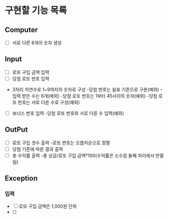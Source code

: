 # 구현할 기능 목록

## Computer
- [ ] 서로 다른 6개의 숫자 생성

## Input
- [ ] 로또 구입 금액 입력
- [ ] 당첨 로또 번호 입력
 * 3자리 자연수로 1~9까지의 숫자로 구성
-당첨 번호는 쉼표 기준으로 구분(예외)
-입력 받은 수는 6개(예외)
-당첨 로또 번호는 1부터 45사이의 숫자(예외)
-당첨 로또 번호는 서로 다른 수로 구성(예외)
- [ ] 보너스 번호 입력
   -당첨 로또 번호와 서로 다른 수 입력(예외)
## OutPut
- [ ] 로또 구입 갯수 출력
      -로또 번호는 오름차순으로 정렬
- [ ] 당첨 기준에 따른 결과 출력
- [ ] 총 수익률 출력
      -총 상금/로또 구입 금액*100(수익률은 소수점 둘째 자리에서 반올림)
## Exception
### 입력
- [ ] 로또 구입 금액은 1,000원 단위
- [ ] 
